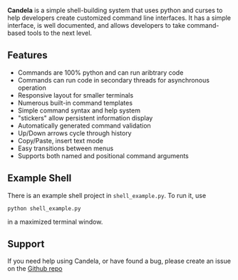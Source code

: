 **Candela** is a simple shell-building system that uses python and curses to
help developers create customized command line interfaces. It has a simple
interface, is well documented, and allows developers to take command-based
tools to the next level.

Features
--------

* Commands are 100% python and can run aribtrary code
* Commands can run code in secondary threads for asynchronous operation
* Responsive layout for smaller terminals
* Numerous built-in command templates
* Simple command syntax and help system
* "stickers" allow persistent information display
* Automatically generated command validation
* Up/Down arrows cycle through history
* Copy/Paste, insert text mode
* Easy transitions between menus
* Supports both named and positional command arguments

Example Shell
-------------

There is an example shell project in `shell_example.py`. To run it, use

    python shell_example.py

in a maximized terminal window.


Support
-------

If you need help using Candela, or have found a bug, please create an issue on
the [Github repo](https://github.com/emmett9001/candela/issues)
